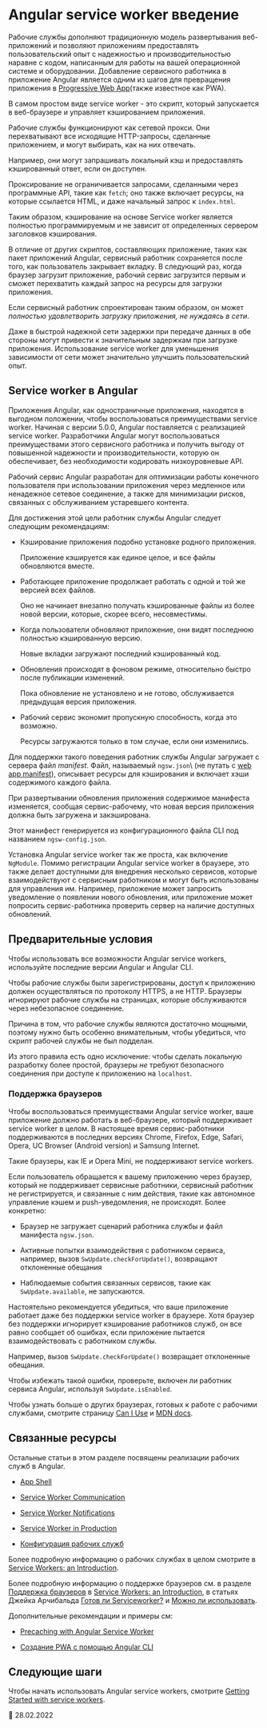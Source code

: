 # Angular service worker введение

Рабочие службы дополняют традиционную модель развертывания веб-приложений и позволяют приложениям предоставлять пользовательский опыт с надежностью и производительностью наравне с кодом, написанным для работы на вашей операционной системе и оборудовании. Добавление сервисного работника в приложение Angular является одним из шагов для превращения приложения в [Progressive Web App](https://web.dev/progressive-web-apps/)\(также известное как PWA\).

В самом простом виде service worker - это скрипт, который запускается в веб-браузере и управляет кэшированием приложения.

Рабочие службы функционируют как сетевой прокси. Они перехватывают все исходящие HTTP-запросы, сделанные приложением, и могут выбирать, как на них отвечать.

Например, они могут запрашивать локальный кэш и предоставлять кэшированный ответ, если он доступен.

Проксирование не ограничивается запросами, сделанными через программные API, такие как `fetch`; оно также включает ресурсы, на которые ссылается HTML, и даже начальный запрос к `index.html`.

Таким образом, кэширование на основе Service worker является полностью программируемым и не зависит от определенных сервером заголовков кэширования.

В отличие от других скриптов, составляющих приложение, таких как пакет приложений Angular, сервисный работник сохраняется после того, как пользователь закрывает вкладку. В следующий раз, когда браузер загрузит приложение, рабочий сервис загрузится первым и сможет перехватить каждый запрос на ресурсы для загрузки приложения.

Если сервисный работник спроектирован таким образом, он может _полностью удовлетворить загрузку приложения, не нуждаясь в сети_.

Даже в быстрой надежной сети задержки при передаче данных в обе стороны могут привести к значительным задержкам при загрузке приложения. Использование service worker для уменьшения зависимости от сети может значительно улучшить пользовательский опыт.

## Service worker в Angular

Приложения Angular, как одностраничные приложения, находятся в выгодном положении, чтобы воспользоваться преимуществами service worker. Начиная с версии 5.0.0, Angular поставляется с реализацией service worker.
Разработчики Angular могут воспользоваться преимуществами этого сервисного работника и получить выгоду от повышенной надежности и производительности, которую он обеспечивает, без необходимости кодировать низкоуровневые API.

Рабочий сервис Angular разработан для оптимизации работы конечного пользователя при использовании приложения через медленное или ненадежное сетевое соединение, а также для минимизации рисков, связанных с обслуживанием устаревшего контента.

Для достижения этой цели работник службы Angular следует следующим рекомендациям:

-   Кэширование приложения подобно установке родного приложения.

    Приложение кэшируется как единое целое, и все файлы обновляются вместе.

-   Работающее приложение продолжает работать с одной и той же версией всех файлов.

    Оно не начинает внезапно получать кэшированные файлы из более новой версии, которые, скорее всего, несовместимы.

-   Когда пользователи обновляют приложение, они видят последнюю полностью кэшированную версию.

    Новые вкладки загружают последний кэшированный код.

-   Обновления происходят в фоновом режиме, относительно быстро после публикации изменений.

    Пока обновление не установлено и не готово, обслуживается предыдущая версия приложения.

-   Рабочий сервис экономит пропускную способность, когда это возможно.

    Ресурсы загружаются только в том случае, если они изменились.

Для поддержки такого поведения работник службы Angular загружает с сервера файл _manifest_. Файл, называемый `ngsw.json`\ (не путать с [web app manifest](https://developer.mozilla.org/docs/Web/Manifest)\), описывает ресурсы для кэширования и включает хэши содержимого каждого файла.

При развертывании обновления приложения содержимое манифеста изменяется, сообщая сервис-рабочему, что новая версия приложения должна быть загружена и закэширована.

Этот манифест генерируется из конфигурационного файла CLI под названием `ngsw-config.json`.

Установка Angular service worker так же проста, как включение `NgModule`. Помимо регистрации Angular service worker в браузере, это также делает доступными для внедрения несколько сервисов, которые взаимодействуют с сервисным работником и могут быть использованы для управления им.
Например, приложение может запросить уведомление о появлении нового обновления, или приложение может попросить сервис-работника проверить сервер на наличие доступных обновлений.

## Предварительные условия

Чтобы использовать все возможности Angular service workers, используйте последние версии Angular и Angular CLI.

Чтобы рабочие службы были зарегистрированы, доступ к приложению должен осуществляться по протоколу HTTPS, а не HTTP. Браузеры игнорируют рабочие службы на страницах, которые обслуживаются через небезопасное соединение.

Причина в том, что рабочие службы являются достаточно мощными, поэтому нужно быть особенно внимательным, чтобы убедиться, что скрипт рабочей службы не был подделан.

Из этого правила есть одно исключение: чтобы сделать локальную разработку более простой, браузеры _не_ требуют безопасного соединения при доступе к приложению на `localhost`.

### Поддержка браузеров

Чтобы воспользоваться преимуществами Angular service worker, ваше приложение должно работать в веб-браузере, который поддерживает service worker в целом. В настоящее время сервис-работники поддерживаются в последних версиях Chrome, Firefox, Edge, Safari, Opera, UC Browser \(Android version\) и Samsung Internet.

Такие браузеры, как IE и Opera Mini, не поддерживают service workers.

Если пользователь обращается к вашему приложению через браузер, который не поддерживает сервисные работники, сервисный работник не регистрируется, и связанные с ним действия, такие как автономное управление кэшем и push-уведомления, не происходят. Более конкретно:

-   Браузер не загружает сценарий работника службы и файл манифеста `ngsw.json`.
-   Активные попытки взаимодействия с работником сервиса, например, вызов `SwUpdate.checkForUpdate()`, возвращают отклоненные обещания

-   Наблюдаемые события связанных сервисов, такие как `SwUpdate.available`, не запускаются.

Настоятельно рекомендуется убедиться, что ваше приложение работает даже без поддержки service worker в браузере. Хотя браузер без поддержки игнорирует кэширование работников служб, он все равно сообщает об ошибках, если приложение пытается взаимодействовать с работником службы.

Например, вызов `SwUpdate.checkForUpdate()` возвращает отклоненные обещания.

Чтобы избежать такой ошибки, проверьте, включен ли работник сервиса Angular, используя `SwUpdate.isEnabled`.

Чтобы узнать больше о других браузерах, готовых к работе с рабочими службами, смотрите страницу [Can I Use](https://caniuse.com/#feat=serviceworkers) и [MDN docs](https://developer.mozilla.org/docs/Web/API/Service_Worker_API).

## Связанные ресурсы

Остальные статьи в этом разделе посвящены реализации рабочих служб в Angular.

-   [App Shell](guide/app-shell)

-   [Service Worker Communication](guide/service-worker-communications)

-   [Service Worker Notifications](guide/service-worker-notifications)

-   [Service Worker in Production](guide/service-worker-devops)

-   [Конфигурация рабочих служб](guide/service-worker-config)

Более подробную информацию о рабочих службах в целом смотрите в [Service Workers: an Introduction](https://developers.google.com/web/fundamentals/primers/service-workers).

Более подробную информацию о поддержке браузеров см. в разделе [Поддержка браузеров](https://developers.google.com/web/fundamentals/primers/service-workers/#browser_support) в [Service Workers: an Introduction](https://developers.google.com/web/fundamentals/primers/service-workers), в статьях Джейка Арчибальда [Готов ли Serviceworker?](https://jakearchibald.github.io/isserviceworkerready) и [Можно ли использовать](https://caniuse.com/serviceworkers).

Дополнительные рекомендации и примеры см:

-   [Precaching with Angular Service Worker](https://web.dev/precaching-with-the-angular-service-worker)

-   [Создание PWA с помощью Angular CLI](https://web.dev/creating-pwa-with-angular-cli)

## Следующие шаги

Чтобы начать использовать Angular service workers, смотрите [Getting Started with service workers](guide/service-worker-getting-started).

<!-- links -->

<!-- external links -->

<!-- end links -->

:date: 28.02.2022
